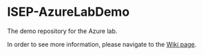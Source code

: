 # ISEP-AzureLabDemo
The demo repository for the Azure lab.

In order to see more information, please navigate to the [Wiki page](https://github.com/askpt/ISEP-AzureLabDemo/wiki).
